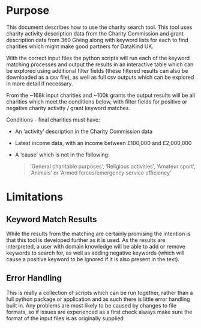 Purpose
=======

This document describes how to use the charity search tool. This tool
uses charity activity description data from the Charity Commission and
grant description data from 360 Giving along with keyword lists for each
to find charities which might make good partners for DataKind UK.

With the correct input files the python scripts will run each of the
keyword matching processes and output the results in an interactive
table which can be explored using additional filter fields (these
filtered results can also be downloaded as a csv file), as well as full
csv outputs which can be explored in more detail if necessary.

From the \~168k input charities and \~100k grants the output results
will be all charities which meet the conditions below, with filter
fields for positive or negative charity activity / grant keyword
matches.

Conditions - final charities must have:

-   An ‘activity’ description in the Charity Commission data

-   Latest income data, with an income between £100,000 and £2,000,000

-   A ‘cause’ which is not in the following:
    > ‘General charitable purposes’, ‘Religious activities’, ‘Amateur sport’,
    > ‘Animals’ or ‘Armed forces/emergency service efficiency’

Limitations
===========

Keyword Match Results
---------------------

While the results from the matching are certainly promising the
intention is that this tool is developed further as it is used. As the
results are interpreted, a user with domain knowledge will be able to
add or remove keywords to search for, as well as adding negative
keywords (which will cause a positive keyword to be ignored if it is
also present in the text).

Error Handling
--------------

This is really a collection of scripts which can be run together, rather
than a full python package or application and as such there is little
error handling built in. Any problems are most likely to be caused by
changes to file formats, so if issues are experienced as a first check
always make sure the format of the input files is as originally supplied
